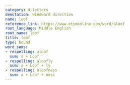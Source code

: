 ```yaml
---
category: 4-letters
denotation: windward direction
name: loof
reference_link: https://www.etymonline.com/word/aloof
root_language: Middle English
root_name: loof
title: loof
type: bound
word_sums:
- respelling: aloof
  sum: a + Loof
- respelling: aloofly
  sum: a + Loof + ly
- respelling: aloofness
  sum: a + Loof + ness
---
```

